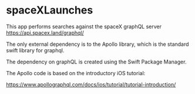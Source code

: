 #  spaceXLaunches
This app performs searches against the spaceX graphQL server
https://api.spacex.land/graphql/

The only external dependency is to the Apollo library, which is the standard 
swift library for graphql.

The dependency on graphQL is created using the Swift Package Manager.

The Apollo code is based on the introductory iOS tutorial:

https://www.apollographql.com/docs/ios/tutorial/tutorial-introduction/

